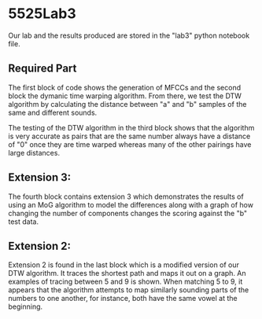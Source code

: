 # 5525Lab3
Our lab and the results produced are stored in the "lab3" python notebook file. 

## Required Part
The first block of code shows the generation of MFCCs and the second block the dymanic time warping algorithm.  From there, we test the DTW algorithm by calculating the distance between "a" and "b" samples of the same and different sounds.

The testing of the DTW algorithm in the third block shows that the algorithm is very accurate as pairs that are the same number always have a distance of "0" once they are time warped whereas many of the other pairings have large distances.

## Extension 3:
The fourth block contains extension 3 which demonstrates the results of using an MoG algorithm to model the differences along with a graph of how changing the number of components changes the scoring against the "b" test data.

## Extension 2:
Extension 2 is found in the last block which is a modified version of our DTW algorithm.  It traces the shortest path and maps it out on a graph.  An examples of tracing between 5 and 9 is shown. When matching 5 to 9, it appears that the algorithm attempts to map similarly sounding parts of the numbers to one another, for instance, both have the same vowel at the beginning.
